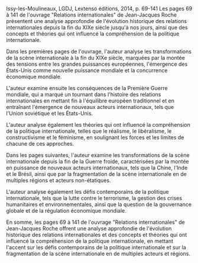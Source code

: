 Issy-les-Moulineaux, LGDJ, Lextenso éditions, 2014, p. 69-141
Les pages 69 à 141 de l'ouvrage "Relations internationales" de Jean-Jacques Roche présentent une analyse approfondie de l'évolution historique des relations internationales depuis la fin du XIXe siècle jusqu'à nos jours, ainsi que des concepts et théories qui ont influencé la compréhension de la politique internationale.

Dans les premières pages de l'ouvrage, l'auteur analyse les transformations de la scène internationale à la fin du XIXe siècle, marquées par la montée des tensions entre les grandes puissances européennes, l'émergence des États-Unis comme nouvelle puissance mondiale et la concurrence économique mondiale.

L'auteur examine ensuite les conséquences de la Première Guerre mondiale, qui a marqué un tournant dans l'histoire des relations internationales en mettant fin à l'équilibre européen traditionnel et en entraînant l'émergence de nouveaux acteurs internationaux, tels que l'Union soviétique et les États-Unis.

L'auteur analyse également les théories qui ont influencé la compréhension de la politique internationale, telles que le réalisme, le libéralisme, le constructivisme et le féminisme, en soulignant les forces et les limites de chacune de ces approches.

Dans les pages suivantes, l'auteur examine les transformations de la scène internationale depuis la fin de la Guerre froide, caractérisées par la montée en puissance de nouveaux acteurs internationaux, tels que la Chine, l'Inde et le Brésil, ainsi que par la fragmentation de la scène internationale en de multiples régions et acteurs non-étatiques.

L'auteur analyse également les défis contemporains de la politique internationale, tels que la lutte contre le terrorisme, la gestion des crises humanitaires et environnementales, ainsi que la question de la gouvernance globale et de la régulation économique mondiale.

En somme, les pages 69 à 141 de l'ouvrage "Relations internationales" de Jean-Jacques Roche offrent une analyse approfondie de l'évolution historique des relations internationales et des concepts et théories qui ont influencé la compréhension de la politique internationale, en mettant l'accent sur les défis contemporains de la politique internationale et sur la fragmentation de la scène internationale en de multiples acteurs et régions.